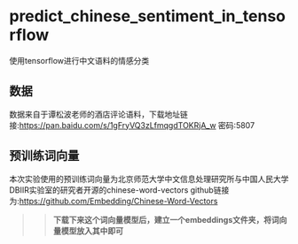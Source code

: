 # predict_chinese_sentiment_in_tensorflow
使用tensorflow进行中文语料的情感分类
## 数据
数据来自于谭松波老师的酒店评论语料，下载地址链接:https://pan.baidu.com/s/1gFryVQ3zLfmqgdTOKRjA_w  密码:5807
## 预训练词向量
本次实验使用的预训练词向量为北京师范大学中文信息处理研究所与中国人民大学DBIIR实验室的研究者开源的chinese-word-vectors
github链接为:https://github.com/Embedding/Chinese-Word-Vectors
>> **下载下来这个词向量模型后，建立一个embeddings文件夹，将词向量模型放入其中即可**
